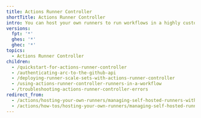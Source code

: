 ```yaml
---
title: Actions Runner Controller
shortTitle: Actions Runner Controller
intro: You can host your own runners to run workflows in a highly customizable environment.
versions:
  fpt: '*'
  ghes: '*'
  ghec: '*'
topics:
  - Actions Runner Controller
children:
  - /quickstart-for-actions-runner-controller
  - /authenticating-arc-to-the-github-api
  - /deploying-runner-scale-sets-with-actions-runner-controller
  - /using-actions-runner-controller-runners-in-a-workflow
  - /troubleshooting-actions-runner-controller-errors
redirect_from:
  - /actions/hosting-your-own-runners/managing-self-hosted-runners-with-actions-runner-controller
  - /actions/how-tos/hosting-your-own-runners/managing-self-hosted-runners-with-actions-runner-controller
---
```

 
